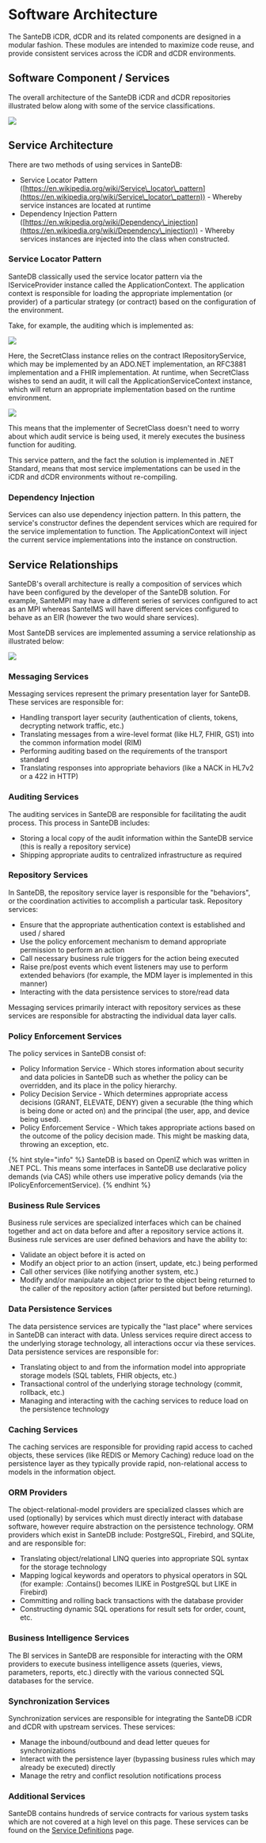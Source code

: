 # Software Architecture

The SanteDB iCDR, dCDR and its related components are designed in a modular fashion. These modules are intended to maximize code reuse, and provide consistent services across the iCDR and dCDR environments.&#x20;

## Software Component / Services

The overall architecture of the SanteDB iCDR and dCDR repositories illustrated below along with some of the service classifications.

![](<../../.gitbook/assets/image (183).png>)

## Service Architecture

There are two methods of using services in SanteDB:

* Service Locator Pattern ([https://en.wikipedia.org/wiki/Service\_locator\_pattern](https://en.wikipedia.org/wiki/Service\_locator\_pattern)) - Whereby service instances are located at runtime
* Dependency Injection Pattern ([https://en.wikipedia.org/wiki/Dependency\_injection](https://en.wikipedia.org/wiki/Dependency\_injection)) - Whereby services instances are injected into the class when constructed.

### Service Locator Pattern

SanteDB classically used the service locator pattern via the IServiceProvider instance called  the ApplicationContext. The application context is responsible for loading the appropriate implementation (or provider) of a particular strategy (or contract) based on the configuration of the environment.&#x20;

Take, for example, the auditing which is implemented as:

![](<../../.gitbook/assets/image (174).png>)

Here, the SecretClass instance relies on the contract IRepositoryService, which may be implemented by an ADO.NET implementation, an RFC3881 implementation and a FHIR implementation. At runtime, when SecretClass wishes to send an audit, it will call the ApplicationServiceContext instance, which will return an appropriate implementation based on the runtime environment.

![](<../../.gitbook/assets/image (176).png>)

This means that the implementer of SecretClass doesn't need to worry about which audit service is being used, it merely executes the business function for auditing.

This service pattern, and the fact the solution is implemented in .NET Standard, means that most service implementations can be used in the iCDR and dCDR environments without re-compiling.

### Dependency Injection

Services can also use dependency injection pattern. In this pattern, the service's constructor defines the dependent services which are required for the service implementation to function. The ApplicationContext will inject the current service implementations into the instance on construction.

## Service Relationships

SanteDB's overall architecture is really a composition of services which have been configured by the developer of the SanteDB solution. For example, SanteMPI may have a different series of services configured to act as an MPI whereas SanteIMS will have different services configured to behave as an EIR (however the two would share services).

Most SanteDB services are implemented assuming a service relationship as illustrated below:

![](<../../.gitbook/assets/image (173).png>)

### Messaging Services

Messaging services represent the primary presentation layer for SanteDB. These services are responsible for:

* Handling transport layer security (authentication of clients, tokens, decrypting network traffic, etc.)
* Translating messages from a wire-level format (like HL7, FHIR, GS1) into the common information model (RIM)
* Performing auditing based on the requirements of the transport standard
* Translating responses into appropriate behaviors (like a NACK in HL7v2 or a 422 in HTTP)

### Auditing Services

The auditing services in SanteDB are responsible for facilitating the audit process. This process in SanteDB includes:

* Storing a local copy of the audit information within the SanteDB service (this is really a repository service)
* Shipping appropriate audits to centralized infrastructure as required

### Repository Services

In SanteDB, the repository service layer is responsible for the "behaviors", or the coordination activities to accomplish a particular task. Repository services:

* Ensure that the appropriate authentication context is established and used / shared
* Use the policy enforcement mechanism to demand appropriate permission to perform an action
* Call necessary business rule triggers for the action being executed
* Raise pre/post events which event listeners may use to perform extended behaviors (for example, the MDM layer is implemented in this manner)
* Interacting with the data persistence services to store/read data

Messaging services primarily interact with repository services as these services are responsible for abstracting the individual data layer calls.

### Policy Enforcement Services

The policy services in SanteDB consist of:

* Policy Information Service - Which stores information about security and data policies in SanteDB such as whether the policy can be overridden, and its place in the policy hierarchy.
* Policy Decision Service - Which determines appropriate access decisions (GRANT, ELEVATE, DENY) given a securable (the thing which is being done or acted on) and the principal (the user, app, and device being used).
* Policy Enforcement Service - Which takes appropriate actions based on the outcome of the policy decision made. This might be masking data, throwing an exception, etc.

{% hint style="info" %}
SanteDB is based on OpenIZ which was written in .NET PCL. This means some interfaces in SanteDB use declarative policy demands (via CAS) while others use imperative policy demands (via the IPolicyEnforcementService).&#x20;
{% endhint %}

### Business Rule Services

Business rule services are specialized interfaces which can be chained together and act on data before and after a repository service actions it. Business rule services are user defined behaviors and have the ability to:

* Validate an object before it is acted on
* Modify an object prior to an action (insert, update, etc.) being performed
* Call other services (like notifying another system, etc.)&#x20;
* Modify and/or manipulate an object prior to the object being returned to the caller of the repository action (after persisted but before returning).

### Data Persistence Services

The data persistence services are typically the "last place" where services in SanteDB can interact with data. Unless services require direct access to the underlying storage technology, all interactions occur via these services. Data persistence services are responsible for:

* Translating object to and from the information model into appropriate storage models (SQL tablets, FHIR objects, etc.)
* Transactional control of the underlying storage technology (commit, rollback, etc.)
* Managing and interacting with the caching services to reduce load on the persistence technology

### Caching Services

The caching services are responsible for providing rapid access to cached objects, these services (like REDIS or Memory Caching) reduce load on the persistence layer as they typically provide rapid, non-relational access to models in the information object.

### ORM Providers

The object-relational-model providers are specialized classes which are used (optionally) by services which must directly interact with database software, however require abstraction on the persistence technology. ORM providers which exist in SanteDB include: PostgreSQL, Firebird, and SQLite, and are responsible for:

* Translating object/relational LINQ queries into appropriate SQL syntax for the storage technology
* Mapping logical keywords and operators to physical operators in SQL (for example: .Contains() becomes ILIKE in PostgreSQL but LIKE in Firebird)
* Committing and rolling back transactions with the database provider
* Constructing dynamic SQL operations for result sets for order, count, etc.

### Business Intelligence Services

The BI services in SanteDB are responsible for interacting with the ORM providers to execute business intelligence assets (queries, views, parameters, reports, etc.) directly with the various connected SQL databases for the service.

### Synchronization Services

Synchronization services are responsible for integrating the SanteDB iCDR and dCDR with upstream services. These services:

* Manage the inbound/outbound and dead letter queues for synchronizations
* Interact with the persistence layer (bypassing business rules which may already be executed) directly
* Manage the retry and conflict resolution notifications process

### Additional Services

SanteDB contains hundreds of service contracts for various system tasks which are not covered at a high level on this page. These services can be found on the [Service Definitions](../../developers/server-plugins/service-definitions/) page.

